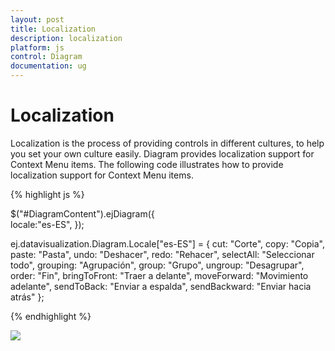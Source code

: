 ```yaml
---
layout: post
title: Localization
description: localization 
platform: js
control: Diagram
documentation: ug
---
```


# Localization 

Localization is the process of providing controls in different cultures, to help you set your own culture easily. Diagram provides localization support for Context Menu items. The following code illustrates how to provide localization support for Context Menu items.

{% highlight js %}

$("#DiagramContent").ejDiagram({            
    locale:"es-ES",
});

ej.datavisualization.Diagram.Locale["es-ES"] = {
    cut: "Corte",
    copy: "Copia",
    paste: "Pasta",
    undo: "Deshacer",
    redo: "Rehacer",
    selectAll: "Seleccionar todo",
    grouping: "Agrupación",
    group: "Grupo",
    ungroup: "Desagrupar",
    order: "Fin",
    bringToFront: "Traer a delante",
    moveForward: "Movimiento adelante",
    sendToBack: "Enviar a espalda",
    sendBackward: "Enviar hacia atrás"
};

{% endhighlight %}

![]("/js/Diagram/Localization_images/Localization_img1.png") 